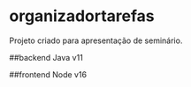 # organizadortarefas
Projeto criado para apresentação de seminário.

##backend
Java v11

##frontend
Node v16
